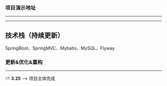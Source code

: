 ### 项目演示地址

---

[47.93.34.115]: 47.93.34.115	"线上论坛"

---

## 技术栈（持续更新）

SpringBoot、SpringMVC、Mybatis、MySQL、Flyway

### 更新&优化&重构
---

:partly_sunny: **3.25**  --> 项目主体完成

​	